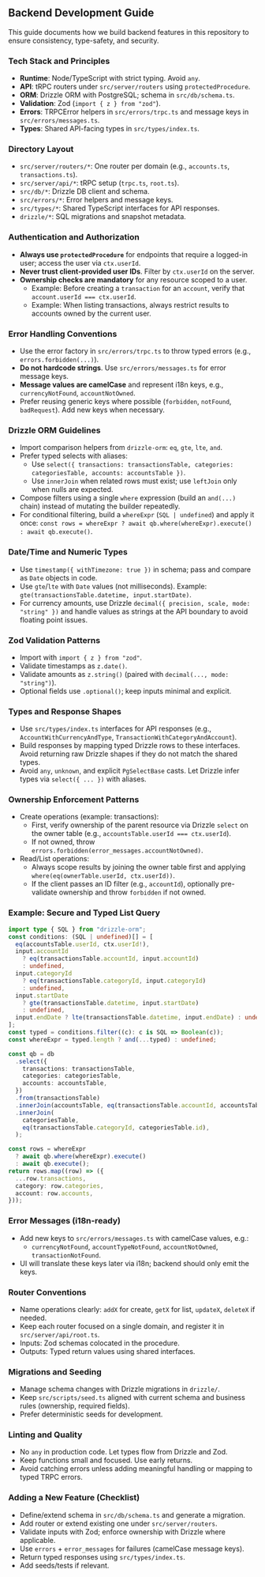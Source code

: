 ## Backend Development Guide

This guide documents how we build backend features in this repository to ensure consistency, type-safety, and security.

### Tech Stack and Principles

- **Runtime**: Node/TypeScript with strict typing. Avoid `any`.
- **API**: tRPC routers under `src/server/routers` using `protectedProcedure`.
- **ORM**: Drizzle ORM with PostgreSQL; schema in `src/db/schema.ts`.
- **Validation**: Zod (`import { z } from "zod"`).
- **Errors**: TRPCError helpers in `src/errors/trpc.ts` and message keys in `src/errors/messages.ts`.
- **Types**: Shared API-facing types in `src/types/index.ts`.

### Directory Layout

- `src/server/routers/*`: One router per domain (e.g., `accounts.ts`, `transactions.ts`).
- `src/server/api/*`: tRPC setup (`trpc.ts`, `root.ts`).
- `src/db/*`: Drizzle DB client and schema.
- `src/errors/*`: Error helpers and message keys.
- `src/types/*`: Shared TypeScript interfaces for API responses.
- `drizzle/*`: SQL migrations and snapshot metadata.

### Authentication and Authorization

- **Always use `protectedProcedure`** for endpoints that require a logged-in user; access the user via `ctx.userId`.
- **Never trust client-provided user IDs**. Filter by `ctx.userId` on the server.
- **Ownership checks are mandatory** for any resource scoped to a user.
  - Example: Before creating a `transaction` for an `account`, verify that `account.userId === ctx.userId`.
  - Example: When listing transactions, always restrict results to accounts owned by the current user.

### Error Handling Conventions

- Use the error factory in `src/errors/trpc.ts` to throw typed errors (e.g., `errors.forbidden(...)`).
- **Do not hardcode strings**. Use `src/errors/messages.ts` for error message keys.
- **Message values are camelCase** and represent i18n keys, e.g., `currencyNotFound`, `accountNotOwned`.
- Prefer reusing generic keys where possible (`forbidden`, `notFound`, `badRequest`). Add new keys when necessary.

### Drizzle ORM Guidelines

- Import comparison helpers from `drizzle-orm`: `eq`, `gte`, `lte`, `and`.
- Prefer typed selects with aliases:
  - Use `select({ transactions: transactionsTable, categories: categoriesTable, accounts: accountsTable })`.
  - Use `innerJoin` when related rows must exist; use `leftJoin` only when nulls are expected.
- Compose filters using a single `where` expression (build an `and(...)` chain) instead of mutating the builder repeatedly.
- For conditional filtering, build a `whereExpr` (`SQL | undefined`) and apply it once: `const rows = whereExpr ? await qb.where(whereExpr).execute() : await qb.execute()`.

### Date/Time and Numeric Types

- Use `timestamp({ withTimezone: true })` in schema; pass and compare as `Date` objects in code.
- Use `gte`/`lte` with `Date` values (not milliseconds). Example: `gte(transactionsTable.datetime, input.startDate)`.
- For currency amounts, use Drizzle `decimal({ precision, scale, mode: "string" })` and handle values as strings at the API boundary to avoid floating point issues.

### Zod Validation Patterns

- Import with `import { z } from "zod"`.
- Validate timestamps as `z.date()`.
- Validate amounts as `z.string()` (paired with `decimal(..., mode: "string")`).
- Optional fields use `.optional()`; keep inputs minimal and explicit.

### Types and Response Shapes

- Use `src/types/index.ts` interfaces for API responses (e.g., `AccountWithCurrencyAndType`, `TransactionWithCategoryAndAccount`).
- Build responses by mapping typed Drizzle rows to these interfaces. Avoid returning raw Drizzle shapes if they do not match the shared types.
- Avoid `any`, `unknown`, and explicit `PgSelectBase` casts. Let Drizzle infer types via `select({ ... })` with aliases.

### Ownership Enforcement Patterns

- Create operations (example: transactions):
  - First, verify ownership of the parent resource via Drizzle `select` on the owner table (e.g., `accountsTable.userId === ctx.userId`).
  - If not owned, throw `errors.forbidden(error_messages.accountNotOwned)`.
- Read/List operations:
  - Always scope results by joining the owner table first and applying `where(eq(ownerTable.userId, ctx.userId))`.
  - If the client passes an ID filter (e.g., `accountId`), optionally pre-validate ownership and throw `forbidden` if not owned.

### Example: Secure and Typed List Query

```ts
import type { SQL } from "drizzle-orm";
const conditions: (SQL | undefined)[] = [
  eq(accountsTable.userId, ctx.userId!),
  input.accountId
    ? eq(transactionsTable.accountId, input.accountId)
    : undefined,
  input.categoryId
    ? eq(transactionsTable.categoryId, input.categoryId)
    : undefined,
  input.startDate
    ? gte(transactionsTable.datetime, input.startDate)
    : undefined,
  input.endDate ? lte(transactionsTable.datetime, input.endDate) : undefined,
];
const typed = conditions.filter((c): c is SQL => Boolean(c));
const whereExpr = typed.length ? and(...typed) : undefined;

const qb = db
  .select({
    transactions: transactionsTable,
    categories: categoriesTable,
    accounts: accountsTable,
  })
  .from(transactionsTable)
  .innerJoin(accountsTable, eq(transactionsTable.accountId, accountsTable.id))
  .innerJoin(
    categoriesTable,
    eq(transactionsTable.categoryId, categoriesTable.id),
  );

const rows = whereExpr
  ? await qb.where(whereExpr).execute()
  : await qb.execute();
return rows.map((row) => ({
  ...row.transactions,
  category: row.categories,
  account: row.accounts,
}));
```

### Error Messages (i18n-ready)

- Add new keys to `src/errors/messages.ts` with camelCase values, e.g.:
  - `currencyNotFound`, `accountTypeNotFound`, `accountNotOwned`, `transactionNotFound`.
- UI will translate these keys later via i18n; backend should only emit the keys.

### Router Conventions

- Name operations clearly: `addX` for create, `getX` for list, `updateX`, `deleteX` if needed.
- Keep each router focused on a single domain, and register it in `src/server/api/root.ts`.
- Inputs: Zod schemas colocated in the procedure.
- Outputs: Typed return values using shared interfaces.

### Migrations and Seeding

- Manage schema changes with Drizzle migrations in `drizzle/`.
- Keep `src/scripts/seed.ts` aligned with current schema and business rules (ownership, required fields).
- Prefer deterministic seeds for development.

### Linting and Quality

- No `any` in production code. Let types flow from Drizzle and Zod.
- Keep functions small and focused. Use early returns.
- Avoid catching errors unless adding meaningful handling or mapping to typed TRPC errors.

### Adding a New Feature (Checklist)

- Define/extend schema in `src/db/schema.ts` and generate a migration.
- Add router or extend existing one under `src/server/routers`.
- Validate inputs with Zod; enforce ownership with Drizzle where applicable.
- Use `errors` + `error_messages` for failures (camelCase message keys).
- Return typed responses using `src/types/index.ts`.
- Add seeds/tests if relevant.
